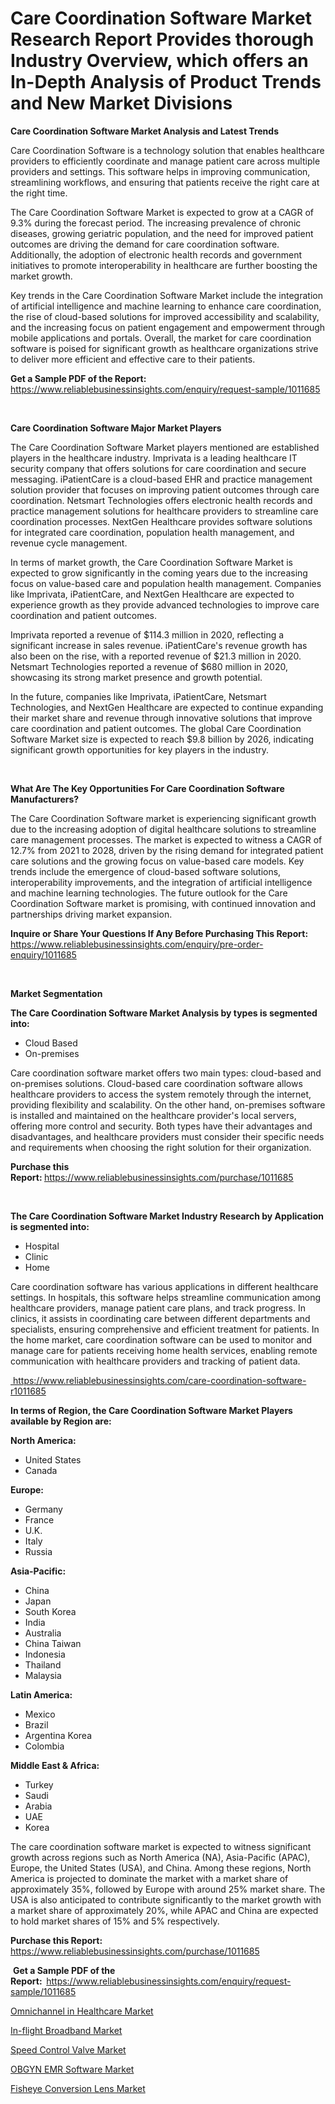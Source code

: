 <p><h1>Care Coordination Software Market Research Report Provides thorough Industry Overview, which offers an In-Depth Analysis of Product Trends and New Market Divisions</h1></p><p><strong>Care Coordination Software Market Analysis and Latest Trends</strong></p>
<p><p>Care Coordination Software is a technology solution that enables healthcare providers to efficiently coordinate and manage patient care across multiple providers and settings. This software helps in improving communication, streamlining workflows, and ensuring that patients receive the right care at the right time.</p><p>The Care Coordination Software Market is expected to grow at a CAGR of 9.3% during the forecast period. The increasing prevalence of chronic diseases, growing geriatric population, and the need for improved patient outcomes are driving the demand for care coordination software. Additionally, the adoption of electronic health records and government initiatives to promote interoperability in healthcare are further boosting the market growth.</p><p>Key trends in the Care Coordination Software Market include the integration of artificial intelligence and machine learning to enhance care coordination, the rise of cloud-based solutions for improved accessibility and scalability, and the increasing focus on patient engagement and empowerment through mobile applications and portals. Overall, the market for care coordination software is poised for significant growth as healthcare organizations strive to deliver more efficient and effective care to their patients.</p></p>
<p><strong>Get a Sample PDF of the Report:&nbsp;</strong> <a href="https://www.reliablebusinessinsights.com/enquiry/request-sample/1011685">https://www.reliablebusinessinsights.com/enquiry/request-sample/1011685</a></p>
<p>&nbsp;</p>
<p><strong>Care Coordination Software Major Market Players</strong></p>
<p><p>The Care Coordination Software Market players mentioned are established players in the healthcare industry. Imprivata is a leading healthcare IT security company that offers solutions for care coordination and secure messaging. iPatientCare is a cloud-based EHR and practice management solution provider that focuses on improving patient outcomes through care coordination. Netsmart Technologies offers electronic health records and practice management solutions for healthcare providers to streamline care coordination processes. NextGen Healthcare provides software solutions for integrated care coordination, population health management, and revenue cycle management.</p><p>In terms of market growth, the Care Coordination Software Market is expected to grow significantly in the coming years due to the increasing focus on value-based care and population health management. Companies like Imprivata, iPatientCare, and NextGen Healthcare are expected to experience growth as they provide advanced technologies to improve care coordination and patient outcomes.</p><p>Imprivata reported a revenue of $114.3 million in 2020, reflecting a significant increase in sales revenue. iPatientCare's revenue growth has also been on the rise, with a reported revenue of $21.3 million in 2020. Netsmart Technologies reported a revenue of $680 million in 2020, showcasing its strong market presence and growth potential.</p><p>In the future, companies like Imprivata, iPatientCare, Netsmart Technologies, and NextGen Healthcare are expected to continue expanding their market share and revenue through innovative solutions that improve care coordination and patient outcomes. The global Care Coordination Software Market size is expected to reach $9.8 billion by 2026, indicating significant growth opportunities for key players in the industry.</p></p>
<p>&nbsp;</p>
<p><strong>What Are The Key Opportunities For Care Coordination Software Manufacturers?</strong></p>
<p><p>The Care Coordination Software market is experiencing significant growth due to the increasing adoption of digital healthcare solutions to streamline care management processes. The market is expected to witness a CAGR of 12.7% from 2021 to 2028, driven by the rising demand for integrated patient care solutions and the growing focus on value-based care models. Key trends include the emergence of cloud-based software solutions, interoperability improvements, and the integration of artificial intelligence and machine learning technologies. The future outlook for the Care Coordination Software market is promising, with continued innovation and partnerships driving market expansion.</p></p>
<p><strong>Inquire or Share Your Questions If Any Before Purchasing This Report:</strong> <a href="https://www.reliablebusinessinsights.com/enquiry/pre-order-enquiry/1011685">https://www.reliablebusinessinsights.com/enquiry/pre-order-enquiry/1011685</a></p>
<p>&nbsp;</p>
<p><strong>Market Segmentation</strong></p>
<p><strong>The Care Coordination Software Market Analysis by types is segmented into:</strong></p>
<p><ul><li>Cloud Based</li><li>On-premises</li></ul></p>
<p><p>Care coordination software market offers two main types: cloud-based and on-premises solutions. Cloud-based care coordination software allows healthcare providers to access the system remotely through the internet, providing flexibility and scalability. On the other hand, on-premises software is installed and maintained on the healthcare provider's local servers, offering more control and security. Both types have their advantages and disadvantages, and healthcare providers must consider their specific needs and requirements when choosing the right solution for their organization.</p></p>
<p><strong>Purchase this Report:&nbsp;</strong><a href="https://www.reliablebusinessinsights.com/purchase/1011685">https://www.reliablebusinessinsights.com/purchase/1011685</a></p>
<p>&nbsp;</p>
<p><strong>The Care Coordination Software Market Industry Research by Application is segmented into:</strong></p>
<p><ul><li>Hospital</li><li>Clinic</li><li>Home</li></ul></p>
<p><p>Care coordination software has various applications in different healthcare settings. In hospitals, this software helps streamline communication among healthcare providers, manage patient care plans, and track progress. In clinics, it assists in coordinating care between different departments and specialists, ensuring comprehensive and efficient treatment for patients. In the home market, care coordination software can be used to monitor and manage care for patients receiving home health services, enabling remote communication with healthcare providers and tracking of patient data.</p></p>
<p><a href="https://www.reliablebusinessinsights.com/care-coordination-software-r1011685">&nbsp;https://www.reliablebusinessinsights.com/care-coordination-software-r1011685</a></p>
<p><strong>In terms of Region, the Care Coordination Software Market Players available by Region are:</strong></p>
<p>
    <p> <strong> North America: </strong>
        <ul>
            <li>United States</li>
            <li>Canada</li>
        </ul>
        </p> 
    <p> <strong> Europe: </strong>
        <ul>
            <li>Germany</li>
            <li>France</li>
            <li>U.K.</li>
            <li>Italy</li>
            <li>Russia</li>
        </ul>
        </p> 
    <p> <strong> Asia-Pacific: </strong>
        <ul>
            <li>China</li>
            <li>Japan</li>
            <li>South Korea</li>
            <li>India</li>
            <li>Australia</li>
            <li>China Taiwan</li>
            <li>Indonesia</li>
            <li>Thailand</li>
            <li>Malaysia</li>
        </ul>
        </p> 
    <p> <strong> Latin America: </strong>
        <ul>
            <li>Mexico</li>
            <li>Brazil</li>
            <li>Argentina Korea</li>
            <li>Colombia</li>
        </ul>
        </p> 
    <p> <strong> Middle East & Africa: </strong>
        <ul>
            <li>Turkey</li>
            <li>Saudi</li>
            <li>Arabia</li>
            <li>UAE</li>
            <li>Korea</li>
        </ul>
    </p>
    </p>
<p><p>The care coordination software market is expected to witness significant growth across regions such as North America (NA), Asia-Pacific (APAC), Europe, the United States (USA), and China. Among these regions, North America is projected to dominate the market with a market share of approximately 35%, followed by Europe with around 25% market share. The USA is also anticipated to contribute significantly to the market growth with a market share of approximately 20%, while APAC and China are expected to hold market shares of 15% and 5% respectively.</p></p>
<p><strong>Purchase this Report: </strong><a href="https://www.reliablebusinessinsights.com/purchase/1011685">https://www.reliablebusinessinsights.com/purchase/1011685</a></p>
<p>&nbsp;<strong>Get a Sample PDF of the Report:&nbsp;&nbsp;</strong><a href="https://www.reliablebusinessinsights.com/enquiry/request-sample/1011685">https://www.reliablebusinessinsights.com/enquiry/request-sample/1011685</a></p>
<p><strong></strong></p>
<p><p><a href="https://github.com/riwar777/Market-Research-Report-List-1/blob/main/omnichannel-in-healthcare-market.md">Omnichannel in Healthcare Market</a></p><p><a href="https://www.linkedin.com/pulse/global-in-flight-broadband-market-analysis-trends-forecasts-growth-w894f?trackingId=V9OfwUZYTfe76xiUHkHSbw%3D%3D">In-flight Broadband Market</a></p><p><a href="https://medium.com/@stevenlane654/speed-control-valve-market-size-is-growing-at-cagr-of-9-7-dcc42e74ad8c">Speed Control Valve Market</a></p><p><a href="https://www.linkedin.com/pulse/obgyn-emr-software-market-share-size-trends-industry-analysis-zhhrf?trackingId=C2iyFrSlR%2BGw1Pj5jphP6w%3D%3D">OBGYN EMR Software Market</a></p><p><a href="https://medium.com/@sloanlkins7856/fisheye-conversion-lens-market-trends-a-detailed-study-of-its-market-segmentation-and-analyzing-6024e1e834a5">Fisheye Conversion Lens Market</a></p></p>